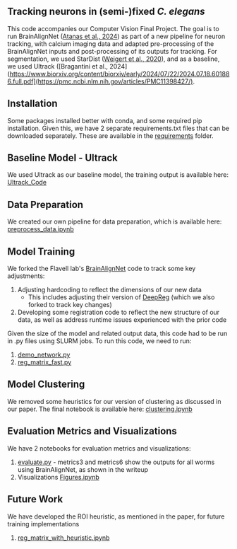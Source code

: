 ## Tracking neurons in (semi-)fixed _C. elegans_
This code accompanies our Computer Vision Final Project. The goal is to run BrainAlignNet ([Atanas et al., 2024]([https://www.genome.gov/](https://www.biorxiv.org/content/biorxiv/early/2024/07/22/2024.07.18.601886.full.pdf))) as part of a new pipeline for neuron tracking, with calcium imaging data and adapted pre-processing of the BrainAlignNet inputs and post-processing of its outputs for tracking. For segmentation, we used StarDist ([Weigert et al., 2020]([https://www.genome.gov/](https://openaccess.thecvf.com/content_WACV_2020/html/Weigert_Star-convex_Polyhedra_for_3D_Object_Detection_and_Segmentation_in_Microscopy_WACV_2020_paper.html))), and as a baseline, we used Ultrack ([Bragantini et al., 2024](https://www.biorxiv.org/content/biorxiv/early/2024/07/22/2024.07.18.601886.full.pdf](https://pmc.ncbi.nlm.nih.gov/articles/PMC11398427/).

## Installation
Some packages installed better with conda, and some required pip installation. Given this, we have 2 separate requirements.txt files that can be downloaded separately. These are available in the [requirements](https://github.com/nalinir/cv_moving_c_elegans/tree/main/requirements) folder.

## Baseline Model - Ultrack
We used Ultrack as our baseline model, the training output is available here: [Ultrack_Code](https://github.com/nalinir/cv_moving_c_elegans/tree/main/Ultrack_Baseline)

## Data Preparation
We created our own pipeline for data preparation, which is available here: [preprocess_data.ipynb](https://github.com/nalinir/cv_moving_c_elegans/blob/main/preprocess_data.ipynb)

## Model Training
We forked the Flavell lab's [BrainAlignNet](https://github.com/nalinir/BrainAlignNet/tree/main) code to track some key adjustments:
1. Adjusting hardcoding to reflect the dimensions of our new data
   * This includes adjusting their version of [DeepReg](https://github.com/nalinir/DeepReg/main) (which we also forked to track key changes)
2. Developing some registration code to reflect the new structure of our data, as well as address runtime issues experienced with the prior code

Given the size of the model and related output data, this code had to be run in .py files using SLURM jobs. To run this code, we need to run:
1. [demo_network.py](https://github.com/nalinir/BrainAlignNet/blob/main/scripts/demo_network.py)
2. [reg_matrix_fast.py](https://github.com/nalinir/BrainAlignNet/blob/main/scripts/reg_matrix_fast.py)

## Model Clustering
We removed some heuristics for our version of clustering as discussed in our paper. The final notebook is available here: [clustering.ipynb](https://github.com/nalinir/cv_moving_c_elegans/blob/main/clustering.ipynb)

## Evaluation Metrics and Visualizations
We have 2 notebooks for evaluation metrics and visualizations:
1. [evaluate.py](https://github.com/nalinir/cv_moving_c_elegans/blob/main/evaluate.ipynb) - metrics3 and metrics6 show the outputs for all worms using BrainAlignNet, as shown in the writeup 
2. Visualizations [Figures.ipynb](https://github.com/nalinir/cv_moving_c_elegans/blob/main/Figures.ipynb)

## Future Work
We have developed the ROI heuristic, as mentioned in the paper, for future training implementations
1. [reg_matrix_with_heuristic.ipynb](https://github.com/nalinir/BrainAlignNet/blob/main/scripts/reg_matrix_with_heuristic.ipynb)
